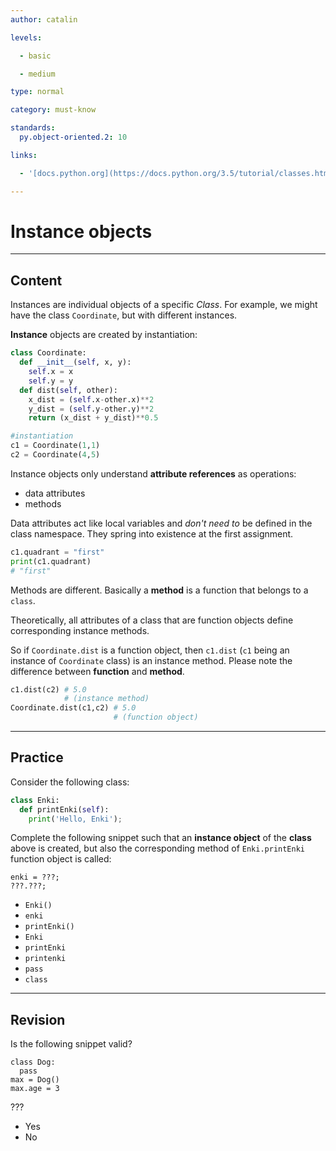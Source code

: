 ```yaml
---
author: catalin

levels:

  - basic

  - medium

type: normal

category: must-know

standards:
  py.object-oriented.2: 10

links:

  - '[docs.python.org](https://docs.python.org/3.5/tutorial/classes.html#instance-objects){website}'

---
```


# Instance objects

---
## Content

Instances are individual objects of a specific *Class*. For example, we might have the class `Coordinate`, but with different instances.  

**Instance** objects are created by instantiation:
```python
class Coordinate:
  def __init__(self, x, y):
    self.x = x
    self.y = y
  def dist(self, other):
    x_dist = (self.x-other.x)**2
    y_dist = (self.y-other.y)**2
    return (x_dist + y_dist)**0.5

#instantiation
c1 = Coordinate(1,1)
c2 = Coordinate(4,5)
```

Instance objects only understand **attribute references** as operations:
- data attributes
- methods

Data attributes act like local variables and *don't need to* be defined in the class namespace. They spring into existence at the first assignment.
```python
c1.quadrant = "first"
print(c1.quadrant)
# "first"
```
Methods are different. Basically a **method** is a function that belongs to a `class`.

Theoretically, all attributes of a class that are function objects define corresponding instance methods.

So if `Coordinate.dist` is a function object, then `c1.dist` (`c1` being an instance of `Coordinate` class) is an instance method. Please note the difference between **function** and **method**.

```python
c1.dist(c2) # 5.0
            # (instance method)
Coordinate.dist(c1,c2) # 5.0
                       # (function object)
```

---
## Practice

Consider the following class:
```python
class Enki:
  def printEnki(self):
    print('Hello, Enki');
```

Complete the following snippet such that an **instance object** of the **class** above is created, but also the corresponding method of `Enki.printEnki` function object is called:
```
enki = ???;
???.???;
```


* `Enki()`
* `enki`
* `printEnki()`
* `Enki`
* `printEnki`
* `printenki`
* `pass`
* `class`

---
## Revision

Is the following snippet valid?
```
class Dog:
  pass
max = Dog()
max.age = 3
```
???

* Yes
* No
